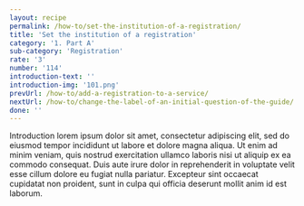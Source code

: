 ```yaml
---
layout: recipe
permalink: /how-to/set-the-institution-of-a-registration/
title: 'Set the institution of a registration'
category: '1. Part A'
sub-category: 'Registration'
rate: '3'
number: '114'
introduction-text: ''
introduction-img: '101.png'
prevUrl: /how-to/add-a-registration-to-a-service/
nextUrl: /how-to/change-the-label-of-an-initial-question-of-the-guide/
done: ''
---
```


Introduction lorem ipsum dolor sit amet, consectetur adipiscing elit, sed do eiusmod tempor incididunt ut labore et dolore magna aliqua. Ut enim ad minim veniam, quis nostrud exercitation ullamco laboris nisi ut aliquip ex ea commodo consequat. Duis aute irure dolor in reprehenderit in voluptate velit esse cillum dolore eu fugiat nulla pariatur. Excepteur sint occaecat cupidatat non proident, sunt in culpa qui officia deserunt mollit anim id est laborum.

